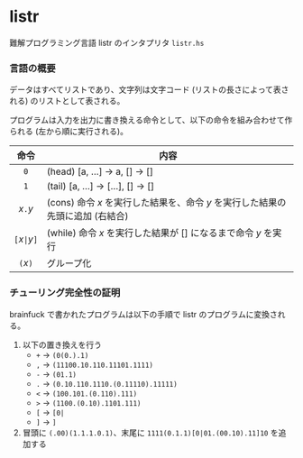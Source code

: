 # listr

難解プログラミング言語 listr のインタプリタ `listr.hs`

### 言語の概要

データはすべてリストであり、文字列は文字コード (リストの長さによって表される) のリストとして表される。

プログラムは入力を出力に書き換える命令として、以下の命令を組み合わせて作られる (左から順に実行される)。

|命令|内容|
|:---:|---|
|`0`|(head) [a, …] → a, [] → []|
|`1`|(tail) [a, …] → […], [] → []|
|_x_`.`_y_|(cons) 命令 _x_ を実行した結果を、命令 _y_ を実行した結果の先頭に追加 (右結合)|
|`[`_x_`\|`_y_`]`|(while) 命令 _x_ を実行した結果が [] になるまで命令 _y_ を実行|
|`(`_x_`)`|グループ化|

### チューリング完全性の証明

brainfuck で書かれたプログラムは以下の手順で listr のプログラムに変換される。

1. 以下の置き換えを行う
    - `+` → `(0(0.).1)`
    - `,` → `(11100.10.110.11101.1111)`
    - `-` → `(01.1)`
    - `.` → `(0.10.110.1110.(0.11110).11111)`
    - `<` → `(100.101.(0.110).111)`
    - `>` → `(1100.(0.10).1101.111)`
    - `[` → `[0|`
    - `]` → `]`
2. 冒頭に `(.00)(1.1.1.0.1)`、末尾に `1111(0.1.1)[0|01.(00.10).11]10` を追加する
